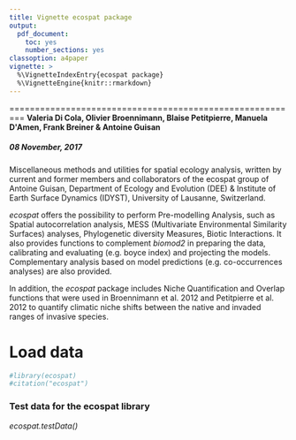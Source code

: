 ```yaml
---
title: Vignette ecospat package
output: 
  pdf_document: 
    toc: yes
    number_sections: yes
classoption: a4paper
vignette: >
  %\VignetteIndexEntry{ecospat package}
  %\VignetteEngine{knitr::rmarkdown}
---
```

=========================================================
**Valeria Di Cola, Olivier Broennimann, Blaise Petitpierre, Manuela D'Amen, Frank Breiner & Antoine Guisan**
##### 08 November, 2017

Miscellaneous methods and utilities for spatial ecology analysis, written by current and former members and collaborators of the ecospat group of Antoine Guisan, Department of Ecology and Evolution (DEE) & Institute of Earth Surface Dynamics (IDYST), University of Lausanne, Switzerland.

*ecospat* offers the possibility to perform Pre-modelling Analysis, such as Spatial autocorrelation analysis, MESS (Multivariate Environmental Similarity Surfaces) analyses, Phylogenetic diversity Measures, Biotic Interactions. It also provides functions to complement *biomod2* in preparing the data, calibrating and evaluating (e.g. boyce index) and projecting the models. Complementary analysis based on model predictions (e.g. co-occurrences analyses) are also provided.

In addition, the *ecospat* package includes Niche Quantification and Overlap functions that were used in Broennimann et al. 2012 and Petitpierre et al. 2012 to quantify climatic niche shifts between the native and invaded ranges of invasive species.


# Load data



```r
#library(ecospat)
#citation("ecospat")
```

### Test data for the ecospat library 
*ecospat.testData()*















































































































